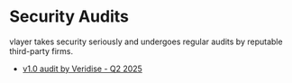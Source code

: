 # Security Audits

vlayer takes security seriously and undergoes regular audits by reputable third-party firms. 

- [v1.0 audit by Veridise - Q2 2025](/static/audits/audit-2025-q2-veridise.pdf)